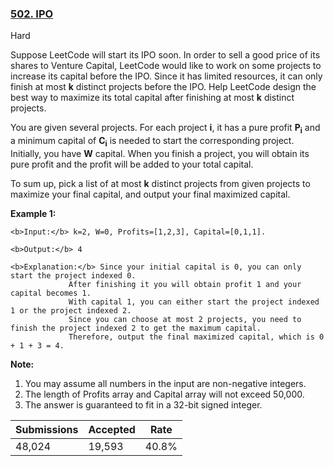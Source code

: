### [502. IPO](https://leetcode.com/problems/ipo/)

Hard

Suppose LeetCode will start its IPO soon. In order to sell a good price of its shares to Venture Capital, LeetCode would like to work on some projects to increase its capital before the IPO. Since it has limited resources, it can only finish at most __k__ distinct projects before the IPO. Help LeetCode design the best way to maximize its total capital after finishing at most __k__ distinct projects. 

You are given several projects. For each project __i__, it has a pure profit __P<sub>i</sub>__ and a minimum capital of __C<sub>i</sub>__ is needed to start the corresponding project. Initially, you have __W__ capital. When you finish a project, you will obtain its pure profit and the profit will be added to your total capital.

To sum up, pick a list of at most __k__ distinct projects from given projects to maximize your final capital, and output your final maximized capital.

__Example 1:__  

```
<b>Input:</b> k=2, W=0, Profits=[1,2,3], Capital=[0,1,1].

<b>Output:</b> 4

<b>Explanation:</b> Since your initial capital is 0, you can only start the project indexed 0.
             After finishing it you will obtain profit 1 and your capital becomes 1.
             With capital 1, you can either start the project indexed 1 or the project indexed 2.
             Since you can choose at most 2 projects, you need to finish the project indexed 2 to get the maximum capital.
             Therefore, output the final maximized capital, which is 0 + 1 + 3 = 4.
```

__Note:__  

1.   You may assume all numbers in the input are non-negative integers.
2.   The length of Profits array and Capital array will not exceed 50,000.
3.   The answer is guaranteed to fit in a 32-bit signed integer.

| Submissions    | Accepted     | Rate   |
| -------------- | ------------ | ------ |
| 48,024 | 19,593 | 40.8% |